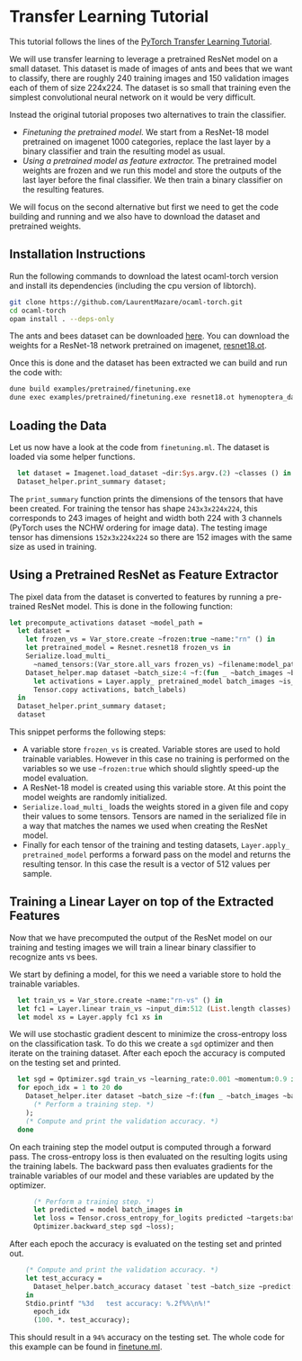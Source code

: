 # Transfer Learning Tutorial

This tutorial follows the lines of the
[PyTorch Transfer Learning Tutorial](https://github.com/LaurentMazare/ocaml-torch.git).

We will use transfer learning to leverage a pretrained ResNet model on a small dataset.
This dataset is made of images of ants and bees that we want to classify,
there are roughly 240 training images and 150 validation images each of them of size
224x224. The dataset is so small that training even the simplest convolutional neural
network on it would be very difficult.

Instead the original tutorial proposes two alternatives to train the classifier.

- *Finetuning the pretrained model.* We start from a ResNet-18 model pretrained on imagenet
1000 categories, replace the last layer by a binary classifier and train the resulting model
as usual.
- *Using a pretrained model as feature extractor.* The pretrained model weights are frozen and
we run this model and store the outputs of the last layer before the final classifier.
We then train a binary classifier on the resulting features.

We will focus on the second alternative but first we need to get the code
building and running and we also have to download the dataset and pretrained
weights.

## Installation Instructions
Run the following commands to download the latest ocaml-torch version
and install its dependencies (including the cpu version of libtorch).

```bash
git clone https://github.com/LaurentMazare/ocaml-torch.git
cd ocaml-torch
opam install . --deps-only
```

The ants and bees dataset can be downloaded [here](https://download.pytorch.org/tutorial/hymenoptera_data.zip).
You can download the weights for a ResNet-18 network pretrained on imagenet,
[resnet18.ot](https://github.com/LaurentMazare/ocaml-torch/releases/download/v0.1-unstable/resnet18.ot).

Once this is done and the dataset has been extracted we can build and run the code with:
```bash
dune build examples/pretrained/finetuning.exe
dune exec examples/pretrained/finetuning.exe resnet18.ot hymenoptera_data
```

## Loading the Data

Let us now have a look at the code from `finetuning.ml`.
The dataset is loaded via some helper functions.

```ocaml
  let dataset = Imagenet.load_dataset ~dir:Sys.argv.(2) ~classes () in
  Dataset_helper.print_summary dataset;
```

The `print_summary` function prints the dimensions of the tensors that have
been created. For training the tensor has shape `243x3x224x224`, this
corresponds to 243 images of height and width both 224 with 3 channels
(PyTorch uses the NCHW ordering for image data). The testing image
tensor has dimensions `152x3x224x224` so there are 152 images with the
same size as used in training.


## Using a Pretrained ResNet as Feature Extractor

The pixel data from the dataset is converted to features by running
a pre-trained ResNet model. This is done in the following function:

```ocaml
let precompute_activations dataset ~model_path =
  let dataset =
    let frozen_vs = Var_store.create ~frozen:true ~name:"rn" () in
    let pretrained_model = Resnet.resnet18 frozen_vs in
    Serialize.load_multi_
      ~named_tensors:(Var_store.all_vars frozen_vs) ~filename:model_path;
    Dataset_helper.map dataset ~batch_size:4 ~f:(fun _ ~batch_images ~batch_labels ->
      let activations = Layer.apply_ pretrained_model batch_images ~is_training:false in
      Tensor.copy activations, batch_labels)
  in
  Dataset_helper.print_summary dataset;
  dataset
```

This snippet performs the following steps:
- A variable store `frozen_vs` is created. Variable stores are used to hold
  trainable variables. However in this case no training is performed on the
  variables so we use `~frozen:true` which should slightly speed-up the model
  evaluation.
- A ResNet-18 model is created using this variable store. At this point the
  model weights are randomly initialized.
- `Serialize.load_multi_` loads the weights stored in a given file and copy their values
  to some tensors. Tensors are named in the serialized file in a way that matches
  the names we used when creating the ResNet model.
- Finally for each tensor of the training and testing datasets, `Layer.apply_ pretrained_model`
  performs a forward pass on the model and returns the resulting tensor. In this
  case the result is a vector of 512 values per sample.

## Training a Linear Layer on top of the Extracted Features

Now that we have precomputed the output of the ResNet model on our training and
testing images we will train a linear binary classifier to recognize ants vs bees.

We start by defining a model, for this we need a variable store to hold the
trainable variables.

```ocaml
  let train_vs = Var_store.create ~name:"rn-vs" () in
  let fc1 = Layer.linear train_vs ~input_dim:512 (List.length classes) in
  let model xs = Layer.apply fc1 xs in
```

We will use stochastic gradient descent to minimize the cross-entropy loss
on the classification task. To do this we create a `sgd` optimizer and then
iterate on the training dataset. After each epoch the accuracy is computed
on the testing set and printed.

```ocaml
  let sgd = Optimizer.sgd train_vs ~learning_rate:0.001 ~momentum:0.9 in
  for epoch_idx = 1 to 20 do
    Dataset_helper.iter dataset ~batch_size ~f:(fun _ ~batch_images ~batch_labels ->
      (* Perform a training step. *)
    );
    (* Compute and print the validation accuracy. *)
  done
```

On each training step the model output is computed through a forward pass. The
cross-entropy loss is then evaluated on the resulting logits using the training labels.
The backward pass then evaluates gradients for the trainable variables of our
model and these variables are updated by the optimizer.
```ocaml
      (* Perform a training step. *)
      let predicted = model batch_images in
      let loss = Tensor.cross_entropy_for_logits predicted ~targets:batch_labels in
      Optimizer.backward_step sgd ~loss);
```

After each epoch the accuracy is evaluated on the testing set and printed out.
```ocaml
    (* Compute and print the validation accuracy. *)
    let test_accuracy =
      Dataset_helper.batch_accuracy dataset `test ~batch_size ~predict:model
    in
    Stdio.printf "%3d   test accuracy: %.2f%%\n%!"
      epoch_idx
      (100. *. test_accuracy);
```

This should result in a `94%` accuracy on the testing set.
The whole code for this example can be found in [finetune.ml](finetune.ml).
